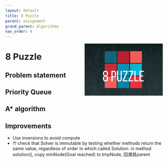 ```yaml
---
layout: default
title: 8 Puzzle
parent: assignment
grand_parent: Algorithms
nav_order: 4
---
```


<img align="right" src="/assets/image/princeton-algorithms/8puzzle.png" alt = "hi" width="250">

# 8 Puzzle

## Problem statement

## Priority Queue

## A* algorithm

## Improvements

* Use inversions to avoid compute
* !!! check that Solver is immutable by testing whether methods
         return the same value, regardless of order in which called
         Solution: in method solution(), copy minNode(Goal reached) to tmpNode, 回溯其parent
